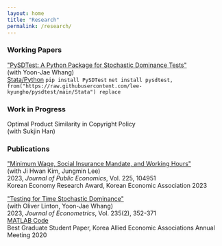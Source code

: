 ```yaml
---
layout: home
title: "Research"
permalink: /research/
---
```


###  Working Papers

["PySDTest: A Python Package for Stochastic Dominance Tests"](https://arxiv.org/abs/2307.10694) \
(with Yoon-Jae Whang)\
[Stata/Python](https://github.com/lee-kyungho/pysdtest) 
`pip install PySDTest`
`net install pysdtest, from("https://raw.githubusercontent.com/lee-kyungho/pysdtest/main/Stata") replace`

###  Work in Progress
Optimal Product Similarity in Copyright Policy \
(with Sukjin Han)

### Publications
["Minimum Wage, Social Insurance Mandate, and Working Hours"](https://doi.org/10.1016/j.jpubeco.2023.104951) \
(with Ji Hwan Kim, Jungmin Lee)\
2023, *Journal of Public Economics*, Vol. 225, 104951\
Korean Economy Research Award, Korean Economic Association 2023

["Testing for Time Stochastic Dominance"](https://doi.org/10.1016/j.jeconom.2022.03.012)\
(with Oliver Linton, Yoon-Jae Whang)\
2023, *Journal of Econometrics*, Vol. 235(2), 352-371\
[MATLAB Code](https://github.com/lee-kyungho/Testing-for-TSD)\
Best Graduate Student Paper, Korea Allied Economic Associations Annual Meeting 2020
